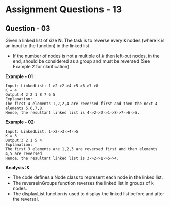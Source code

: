 # **Assignment Questions - 13**

## **Question - 03**

Given a linked list of size **N**. The task is to reverse every **k** nodes (where k is an input to the function) in the linked list. 
- If the number of nodes is not a multiple of *k* then left-out nodes, in the end, should be considered as a group and must be reversed (See Example 2 for clarification).

**Example - 01 :**
```
Input: LinkedList: 1->2->2->4->5->6->7->8
K = 4
Output:4 2 2 1 8 7 6 5
Explanation: 
The first 4 elements 1,2,2,4 are reversed first and then the next 4 elements 5,6,7,8. 
Hence, the resultant linked list is 4->2->2->1->8->7->6->5.
```

**Example - 02:**
```
Input: LinkedList: 1->2->3->4->5
K = 3
Output:3 2 1 5 4
Explanation: 
The first 3 elements are 1,2,3 are reversed first and then elements 4,5 are reversed.
Hence, the resultant linked list is 3->2->1->5->4.
```

**Analysis :&**
- The code defines a Node class to represent each node in the linked list. 
- The reverseInGroups function reverses the linked list in groups of k nodes. 
- The displayList function is used to display the linked list before and after the reversal.
